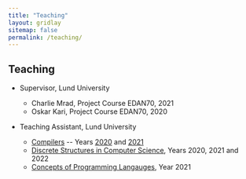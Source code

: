 ```yaml
---
title: "Teaching"
layout: gridlay
sitemap: false
permalink: /teaching/
---
```


## Teaching

* Supervisor, Lund University
    * Charlie Mrad, Project Course EDAN70, 2021
    * Oskar Kari, Project Course EDAN70, 2020

* Teaching Assistant, Lund University
    * [Compilers](https://fileadmin.cs.lth.se/cs/Education/EDAN65/) -- Years [2020](https://fileadmin.cs.lth.se/cs/Education/EDAN65/2020/web/CourseProgram.html) and [2021](https://fileadmin.cs.lth.se/cs/Education/EDAN65/2021/web/CourseProgram.html) 
    * [Discrete Structures in Computer Science](https://cs.lth.se/edaa40/), Years 2020, 2021 and 2022
    * [Concepts of Programming Langauges](https://cs.lth.se/edaa40/), Year 2021

